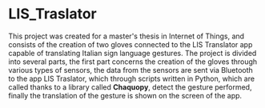 LIS_Traslator
=======
This project was created for a master's thesis in Internet of Things, and consists of the creation of two gloves connected to the LIS Translator app capable of translating Italian sign language gestures.
The project is divided into several parts, the first part concerns the creation of the gloves through various types of sensors, the data from the sensors are sent via Bluetooth to the app LIS Traslator, which through scripts written in Python, which are called thanks to a library called **Chaquopy**, detect the gesture performed, finally the translation of the gesture is shown on the screen of the app.

